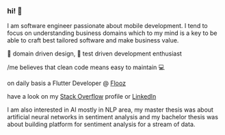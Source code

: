 ### hi! 👋

I am software engineer passionate about mobile development. I tend to focus on understanding business domains which to my mind is a key to be able to craft best tailored software and make business value.

📓 domain driven design, 🧪 test driven development enthusiast 

/me believes that clean code means easy to maintain 💻 

on daily basis a Flutter Developer @ [Flooz](https://flooz.xyz)

have a look on my [Stack Overflow](https://stackoverflow.com/users/1631253/wpazio) profile or [LinkedIn](https://www.linkedin.com/in/wojciechpazio/) 

I am also interested in AI mostly in NLP area, my master thesis was about artificial neural networks in sentiment analysis and my bachelor thesis was about building platform for sentiment analysis for a stream of data.
